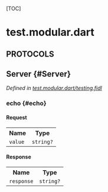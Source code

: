 [TOC]

# test.modular.dart


## **PROTOCOLS**

## Server {#Server}
*Defined in [test.modular.dart/testing.fidl](https://fuchsia.googlesource.com/fuchsia/+/master/topaz/public/dart/fuchsia_modular_testing/test_support/fidl/testing.fidl#8)*


### echo {#echo}


#### Request
<table>
    <tr><th>Name</th><th>Type</th></tr>
    <tr>
            <td><code>value</code></td>
            <td>
                <code>string?</code>
            </td>
        </tr></table>


#### Response
<table>
    <tr><th>Name</th><th>Type</th></tr>
    <tr>
            <td><code>response</code></td>
            <td>
                <code>string?</code>
            </td>
        </tr></table>


















